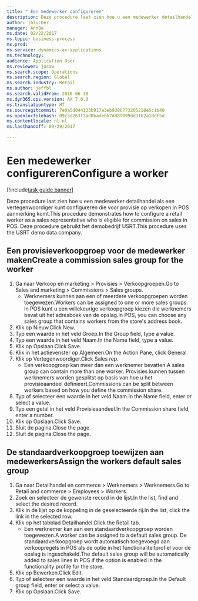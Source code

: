 ```yaml
--- 
title: " Een medewerker configureren"
description: Deze procedure laat zien hoe u een medewerker detailhandel als een vertegenwoordiger kunt configureren die voor provisie op verkopen in POS aanmerking komt.
author: jblucher
manager: AnnBe
ms.date: 02/22/2017
ms.topic: business-process
ms.prod: 
ms.service: dynamics-ax-applications
ms.technology: 
audience: Application User
ms.reviewer: josaw
ms.search.scope: Operations
ms.search.region: Global
ms.search.industry: Retail
ms.author: jeffbl
ms.search.validFrom: 2016-06-30
ms.dyn365.ops.version: AX 7.0.0
ms.translationtype: HT
ms.sourcegitcommit: 7e0a5d044133b917a3eb9386773205218e5c1b40
ms.openlocfilehash: 09c5d263f3ad0bade6b7dd8f099dd3f62a1ddf5d
ms.contentlocale: nl-nl
ms.lasthandoff: 09/29/2017

---
```

# <a name="configure-a-worker"></a><span data-ttu-id="60983-103"> Een medewerker configureren</span><span class="sxs-lookup"><span data-stu-id="60983-103">Configure a worker</span></span>

[!include[task guide banner](../includes/task-guide-banner.md)]

<span data-ttu-id="60983-104">Deze procedure laat zien hoe u een medewerker detailhandel als een vertegenwoordiger kunt configureren die voor provisie op verkopen in POS aanmerking komt.</span><span class="sxs-lookup"><span data-stu-id="60983-104">This procedure demonstrates how to configure a retail worker as a sales representative who is eligible for commission on sales in POS.</span></span> <span data-ttu-id="60983-105">Deze procedure gebruikt het demobedrijf USRT.</span><span class="sxs-lookup"><span data-stu-id="60983-105">This procedure uses the USRT demo data company.</span></span>


## <a name="create-a-commission-sales-group-for-the-worker"></a><span data-ttu-id="60983-106">Een provisieverkoopgroep voor de medewerker maken</span><span class="sxs-lookup"><span data-stu-id="60983-106">Create a commission sales group for the worker</span></span>
1. <span data-ttu-id="60983-107">Ga naar Verkoop en marketing > Provisies > Verkoopgroepen.</span><span class="sxs-lookup"><span data-stu-id="60983-107">Go to Sales and marketing > Commissions > Sales groups.</span></span>
    * <span data-ttu-id="60983-108">Werknemers kunnen aan een of meerdere verkoopgroepen worden toegewezen.</span><span class="sxs-lookup"><span data-stu-id="60983-108">Workers can be assigned to one or more sales groups.</span></span> <span data-ttu-id="60983-109">In POS kunt u een willekeurige verkoopgroep kiezen die werknemers bevat uit het adresboek van de opslag.</span><span class="sxs-lookup"><span data-stu-id="60983-109">In POS, you can choose any sales group that contains workers from the store's address book.</span></span>  
2. <span data-ttu-id="60983-110">Klik op Nieuw.</span><span class="sxs-lookup"><span data-stu-id="60983-110">Click New.</span></span>
3. <span data-ttu-id="60983-111">Typ een waarde in het veld Groep.</span><span class="sxs-lookup"><span data-stu-id="60983-111">In the Group field, type a value.</span></span>
4. <span data-ttu-id="60983-112">Typ een waarde in het veld Naam.</span><span class="sxs-lookup"><span data-stu-id="60983-112">In the Name field, type a value.</span></span>
5. <span data-ttu-id="60983-113">Klik op Opslaan.</span><span class="sxs-lookup"><span data-stu-id="60983-113">Click Save.</span></span>
6. <span data-ttu-id="60983-114">Klik in het actievenster op Algemeen.</span><span class="sxs-lookup"><span data-stu-id="60983-114">On the Action Pane, click General.</span></span>
7. <span data-ttu-id="60983-115">Klik op Vertegenwoordiger.</span><span class="sxs-lookup"><span data-stu-id="60983-115">Click Sales rep.</span></span>
    * <span data-ttu-id="60983-116">Een verkoopgroep kan meer dan een werknemer bevatten.</span><span class="sxs-lookup"><span data-stu-id="60983-116">A sales group can contain more than one worker.</span></span> <span data-ttu-id="60983-117">Provisies kunnen tussen werknemers worden gesplitst op basis van hoe u het provisieaandeel definieert.</span><span class="sxs-lookup"><span data-stu-id="60983-117">Commissions can be split between workers based on how you define the commission share.</span></span>  
8. <span data-ttu-id="60983-118">Typ of selecteer een waarde in het veld Naam.</span><span class="sxs-lookup"><span data-stu-id="60983-118">In the Name field, enter or select a value.</span></span>
9. <span data-ttu-id="60983-119">Typ een getal in het veld Provisieaandeel.</span><span class="sxs-lookup"><span data-stu-id="60983-119">In the Commission share field, enter a number.</span></span>
10. <span data-ttu-id="60983-120">Klik op Opslaan.</span><span class="sxs-lookup"><span data-stu-id="60983-120">Click Save.</span></span>
11. <span data-ttu-id="60983-121">Sluit de pagina.</span><span class="sxs-lookup"><span data-stu-id="60983-121">Close the page.</span></span>
12. <span data-ttu-id="60983-122">Sluit de pagina.</span><span class="sxs-lookup"><span data-stu-id="60983-122">Close the page.</span></span>

## <a name="assign-the-workers-default-sales-group"></a><span data-ttu-id="60983-123">De standaardverkoopgroep toewijzen aan medewerkers</span><span class="sxs-lookup"><span data-stu-id="60983-123">Assign the workers default sales group</span></span>
1. <span data-ttu-id="60983-124">Ga naar Detailhandel en commerce > Werknemers > Werknemers.</span><span class="sxs-lookup"><span data-stu-id="60983-124">Go to Retail and commerce > Employees > Workers.</span></span>
2. <span data-ttu-id="60983-125">Zoek en selecteer de gewenste record in de lijst.</span><span class="sxs-lookup"><span data-stu-id="60983-125">In the list, find and select the desired record.</span></span>
3. <span data-ttu-id="60983-126">Klik in de lijst op de koppeling in de geselecteerde rij.</span><span class="sxs-lookup"><span data-stu-id="60983-126">In the list, click the link in the selected row.</span></span>
4. <span data-ttu-id="60983-127">Klik op het tabblad Detailhandel.</span><span class="sxs-lookup"><span data-stu-id="60983-127">Click the Retail tab.</span></span>
    * <span data-ttu-id="60983-128">Een werknemer kan aan een standaardverkoopgroep worden toegewezen.</span><span class="sxs-lookup"><span data-stu-id="60983-128">A worker can be assigned to a default sales group.</span></span> <span data-ttu-id="60983-129">De standaardverkoopgroep wordt automatisch toegevoegd aan verkoopregels in POS als de optie in het functionaliteitprofiel voor de opslag is ingeschakeld.</span><span class="sxs-lookup"><span data-stu-id="60983-129">The default sales group will be automatically added to sales lines in POS if the option is enabled in the functionality profile for the store.</span></span>  
5. <span data-ttu-id="60983-130">Klik op Bewerken.</span><span class="sxs-lookup"><span data-stu-id="60983-130">Click Edit.</span></span>
6. <span data-ttu-id="60983-131">Typ of selecteer een waarde in het veld Standaardgroep.</span><span class="sxs-lookup"><span data-stu-id="60983-131">In the Default group field, enter or select a value.</span></span>
7. <span data-ttu-id="60983-132">Klik op Opslaan.</span><span class="sxs-lookup"><span data-stu-id="60983-132">Click Save.</span></span>


